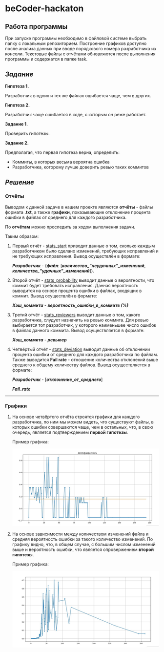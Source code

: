 # **beСoder-hackaton**

## Работа программы

При запуске программы необходимо в файловой системе выбрать папку с локальным репозиторием. Построение графиков доступно после анализа данных при вводе порядкового номера разработчика из консоли. Текстовые файлы с отчётами обновляются после выполнения программы и содержатся в папке task.

## *Задание*

**Гипотеза 1.**

Разработчик в одних и тех же файлах ошибается чаще, чем в других.

**Гипотеза 2.**

Разработчик чаще ошибается в коде, с которым он реже работает.

**Задание 1.**

Проверить гипотезы.

**Задание 2.**

Предполагая, что первая гипотеза верна, определить:

- Коммиты, в которых весьма вероятна ошибка
- Разработчика, которому лучше доверить ревью таких коммитов

## *Решение*

### **Отчёты**

Выводом к данной задаче в нашем проекте являются **отчёты** - файлы формата **.txt**, а также **графики**, показывающие отклонение процента ошибки в файлах от среднего для каждого разработчика.

По **отчётам** можно проследить за ходом выполнения задачи.

Таким образом:

1. Первый отчёт - [stats_start](https://github.com/akiracrying/becoder-hack/blob/main/task1/stats_start.txt) приводит данные о том, сколько каждым разработчиком было сделано изменений, требующих исправлений и не требующих исправления. Вывод осуществлён в формате:

    ***Разработчик*** - {***файл***: [***количество_"неудачных"_изменений***, ***количество_"удачных"_изменений***]}.

2. Второй отчёт - [stats_probability](https://github.com/akiracrying/becoder-hack/blob/main/task1/stats_probability.txt) выводит данные о вероятности, что коммит будет требовать исправления. Данная вероятность выводится на основе процента ошибки в файлах, входящих в коммит. Вывод осуществлён в формате:

    ***Хэш_коммита*** - ***вероятность_ошибки_в_коммите (%)***

3. Третий отчёт - [stats_reviewers](https://github.com/akiracrying/becoder-hack/blob/main/task1/stats_reviewers.txt) выводит данные о том, какого разработчика, слудует назначить на ревью коммита. Для ревью выбирается тот разработчик, у которого наименьшее число ошибок в файлах данного коммита. Вывод осуществляется в формате:

    ***Хэш_коммита*** - ***ревьюер***

4. Четвёртый отчёт - [stats_deviation](https://github.com/akiracrying/becoder-hack/blob/main/task1/stats_deviation.txt) выводит данные об отклонении процента ошибки от среднего для каждого разработчика по файлам. Также выводится **Fail rate** - отношение количества отклонений выше среднего к общему количеству файлов. Вывод осуществляется в формате:

   ***Разработчик*** - [***отклонение_от_среднего***]

   ***Fail_rate***
   
 ---

### **Графики**

1. На основе четвёртого отчёта строятся графики для каждого разработчика, по ним мы можем видеть, что существуют файлы, в которых ошибки совершаются чаще, чем в остальных, что, в свою очередь, является подтверждением **первой гипотезы**.

    Пример графика:

    <div>
        <img src = "https://github.com/akiracrying/becoder-hack/blob/task1/img/graph_1.jpg"></img>
    </div>

2. На основе зависимости между количеством изменений файла и средняя вероятность ошибки за такого количество изменений. По графику видно, что, в общем случае, с большим числом изменений выше и вероятность ошибки, что является опровержением **второй гипотезы**.

    Пример графика:

    <div>
        <img src = "https://github.com/akiracrying/becoder-hack/blob/task1/img/graph_2.jpg"></img>
    </div>

